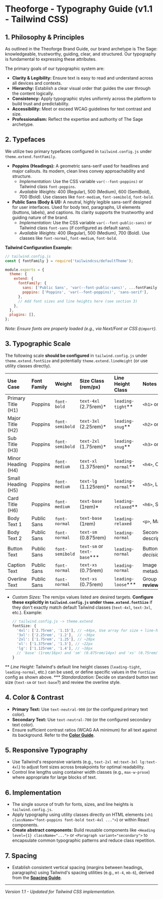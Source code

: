 # Theoforge - Typography Guide (v1.1 - Tailwind CSS)

## 1. Philosophy & Principles

As outlined in the Theoforge Brand Guide, our brand archetype is The Sage: knowledgeable, trustworthy, guiding, clear, and structured. Our typography is fundamental to expressing these attributes.

The primary goals of our typographic system are:

*   **Clarity & Legibility:** Ensure text is easy to read and understand across all devices and contexts.
*   **Hierarchy:** Establish a clear visual order that guides the user through the content logically.
*   **Consistency:** Apply typographic styles uniformly across the platform to build trust and predictability.
*   **Accessibility:** Meet or exceed WCAG guidelines for text contrast and size.
*   **Professionalism:** Reflect the expertise and authority of The Sage archetype.

## 2. Typefaces

We utilize two primary typefaces configured in `tailwind.config.js` under `theme.extend.fontFamily`.

*   **Poppins (Headings):** A geometric sans-serif used for headlines and major callouts. Its modern, clean lines convey approachability and structure.
    *   *Implementation:* Use the CSS variable `var(--font-poppins)` or Tailwind class `font-poppins`.
    *   *Available Weights:* 400 (Regular), 500 (Medium), 600 (SemiBold), 700 (Bold). Use classes like `font-medium`, `font-semibold`, `font-bold`.
*   **Public Sans (Body & UI):** A neutral, highly legible sans-serif designed for user interfaces. Used for body text, paragraphs, UI elements (buttons, labels), and captions. Its clarity supports the trustworthy and guiding nature of the brand.
    *   *Implementation:* Use the CSS variable `var(--font-public-sans)` or Tailwind class `font-sans` (if configured as default sans).
    *   *Available Weights:* 400 (Regular), 500 (Medium), 700 (Bold). Use classes like `font-normal`, `font-medium`, `font-bold`.

**Tailwind Configuration Example:**

```javascript
// tailwind.config.js
const { fontFamily } = require('tailwindcss/defaultTheme');

module.exports = {
  theme: {
    extend: {
      fontFamily: {
        sans: ['Public Sans', 'var(--font-public-sans)', ...fontFamily.sans],
        poppins: ['Poppins', 'var(--font-poppins)', 'sans-serif'],
      },
      // Add font sizes and line heights here (see section 3)
    },
  },
  plugins: [],
};
```
*Note: Ensure fonts are properly loaded (e.g., via Next/Font or CSS `@import`).*

## 3. Typographic Scale

The following scale **should be configured** in `tailwind.config.js` under `theme.extend.fontSize` and potentially `theme.extend.lineHeight` (or use utility classes directly).

| Use Case          | Font Family   | Weight       | Size Class (rem/px) | Line Height Class | Notes                                          |
| :---------------- | :------------ | :----------- | :------------------ | :---------------- | :--------------------------------------------- |
| Primary Title (H1)| Poppins       | `font-bold`  | `text-4xl` (2.75rem)*| `leading-tight`** | `<h1>` or component                            |
| Major Title (H2)  | Poppins       | `font-semibold`| `text-3xl` (2.25rem)*| `leading-snug`**  | `<h2>` or component                            |
| Sub Title (H3)    | Poppins       | `font-semibold`| `text-2xl` (1.75rem)*| `leading-snug`**  | `<h3>` or component                            |
| Minor Heading (H4)| Poppins       | `font-medium`| `text-xl` (1.375rem)*| `leading-normal`**| `<h4>`, Card titles                           |
| Small Heading (H5)| Poppins       | `font-medium`| `text-lg` (1.125rem)*| `leading-normal`**| `<h5>`, Labels                                 |
| Card Title (H6)   | Poppins       | `font-medium`| `text-base` (1rem)*  | `leading-relaxed`**| `<h6>`, Secondary labels                      |
| Body Text 1       | Public Sans   | `font-normal`| `text-base` (1rem)   | `leading-relaxed` | `<p>`, Main content                            |
| Body Text 2       | Public Sans   | `font-normal`| `text-sm` (0.875rem) | `leading-normal`  | Secondary text, descriptions                   |
| Button Text       | Public Sans   | `font-semibold`| `text-sm` or `text-base`*** | `leading-normal` | Buttons (*Needs decision/standardization*)   |
| Caption Text      | Public Sans   | `font-normal`| `text-xs` (0.75rem)  | `leading-normal`  | Image captions, metadata                       |
| Overline Text     | Public Sans   | `font-normal`| `text-xs` (0.75rem)  | `leading-loose`***| Group labels (**Needs review/standardization**) |

*   *Custom Sizes:* The rem/px values listed are desired targets. **Configure these explicitly in `tailwind.config.js` under `theme.extend.fontSize`** if they don't exactly match default Tailwind classes (`text-4xl`, `text-3xl`, etc.). Example:
    ```javascript
    // tailwind.config.js -> theme.extend
    fontSize: {
      '4xl': ['2.75rem', '1.15'], // ~44px, Use array for size + line-height
      '3xl': ['2.25rem', '1.2'],  // ~36px
      '2xl': ['1.75rem', '1.25'], // ~28px
      'xl': ['1.375rem', '1.3'], // ~22px
      'lg': ['1.125rem', '1.4'], // ~18px
      // 'base' (1rem/16px) and 'sm' (0.875rem/14px) and 'xs' (0.75rem/12px) usually fine as default
    }
    ```
**  *Line Height:* Tailwind's default line height classes (`leading-tight`, `leading-normal`, etc.) can be used, or define specific values in the `fontSize` config as shown above.
*** *Standardization:* Decide on standard button text size (`text-sm` or `text-base`?) and review the overline style.

## 4. Color & Contrast

*   **Primary Text:** Use `text-neutral-900` (or the configured primary text color).
*   **Secondary Text:** Use `text-neutral-700` (or the configured secondary text color).
*   Ensure sufficient contrast ratios (WCAG AA minimum) for all text against its background. Refer to the **[Color Guide](./color_guide.md)**.

## 5. Responsive Typography

*   Use Tailwind's responsive variants (e.g., `text-2xl md:text-3xl lg:text-4xl`) to adjust font sizes across breakpoints for optimal readability.
*   Control line lengths using container width classes (e.g., `max-w-prose`) where appropriate for large blocks of text.

## 6. Implementation

*   The single source of truth for fonts, sizes, and line heights is `tailwind.config.js`.
*   Apply typography using utility classes directly on HTML elements (`<h1 className="font-poppins font-bold text-4xl ...">`) or within React components.
*   **Create abstract components:** Build reusable components like `<Heading level={1} className="...">` or `<Paragraph variant="secondary">` to encapsulate common typographic patterns and reduce class repetition.

## 7. Spacing

*   Establish consistent vertical spacing (margins between headings, paragraphs) using Tailwind's spacing utilities (e.g., `mt-4`, `mb-6`), derived from the **[Spacing Guide](./spacing_guide.md)**.

---
*Version 1.1 - Updated for Tailwind CSS implementation.*
